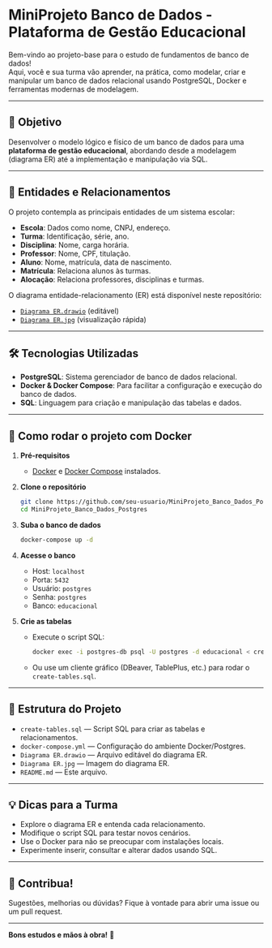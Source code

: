 # MiniProjeto Banco de Dados - Plataforma de Gestão Educacional

Bem-vindo ao projeto-base para o estudo de fundamentos de banco de dados!  
Aqui, você e sua turma vão aprender, na prática, como modelar, criar e manipular um banco de dados relacional usando PostgreSQL, Docker e ferramentas modernas de modelagem.

---

## 🚀 Objetivo

Desenvolver o modelo lógico e físico de um banco de dados para uma **plataforma de gestão educacional**, abordando desde a modelagem (diagrama ER) até a implementação e manipulação via SQL.

---

## 🧩 Entidades e Relacionamentos

O projeto contempla as principais entidades de um sistema escolar:

- **Escola**: Dados como nome, CNPJ, endereço.
- **Turma**: Identificação, série, ano.
- **Disciplina**: Nome, carga horária.
- **Professor**: Nome, CPF, titulação.
- **Aluno**: Nome, matrícula, data de nascimento.
- **Matrícula**: Relaciona alunos às turmas.
- **Alocação**: Relaciona professores, disciplinas e turmas.

O diagrama entidade-relacionamento (ER) está disponível neste repositório:

- [`Diagrama ER.drawio`](./Diagrama%20ER.drawio) (editável)
- [`Diagrama ER.jpg`](./Diagrama%20ER.jpg) (visualização rápida)

---

## 🛠️ Tecnologias Utilizadas

- **PostgreSQL**: Sistema gerenciador de banco de dados relacional.
- **Docker & Docker Compose**: Para facilitar a configuração e execução do banco de dados.
- **SQL**: Linguagem para criação e manipulação das tabelas e dados.

---

## 🐳 Como rodar o projeto com Docker

1. **Pré-requisitos**
   - [Docker](https://www.docker.com/get-started) e [Docker Compose](https://docs.docker.com/compose/) instalados.

2. **Clone o repositório**
   ```sh
   git clone https://github.com/seu-usuario/MiniProjeto_Banco_Dados_Postgres.git
   cd MiniProjeto_Banco_Dados_Postgres
   ```

3. **Suba o banco de dados**
   ```sh
   docker-compose up -d
   ```

4. **Acesse o banco**
   - Host: `localhost`
   - Porta: `5432`
   - Usuário: `postgres`
   - Senha: `postgres`
   - Banco: `educacional`

5. **Crie as tabelas**
   - Execute o script SQL:
     ```sh
     docker exec -i postgres-db psql -U postgres -d educacional < create-tables.sql
     ```
   - Ou use um cliente gráfico (DBeaver, TablePlus, etc.) para rodar o `create-tables.sql`.

---

## 📂 Estrutura do Projeto

- `create-tables.sql` — Script SQL para criar as tabelas e relacionamentos.
- `docker-compose.yml` — Configuração do ambiente Docker/Postgres.
- `Diagrama ER.drawio` — Arquivo editável do diagrama ER.
- `Diagrama ER.jpg` — Imagem do diagrama ER.
- `README.md` — Este arquivo.

---

## 💡 Dicas para a Turma

- Explore o diagrama ER e entenda cada relacionamento.
- Modifique o script SQL para testar novos cenários.
- Use o Docker para não se preocupar com instalações locais.
- Experimente inserir, consultar e alterar dados usando SQL.

---

## 🤝 Contribua!

Sugestões, melhorias ou dúvidas? Fique à vontade para abrir uma issue ou um pull request.

---

**Bons estudos e mãos à obra!** 🚀

